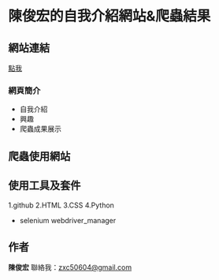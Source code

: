 # 陳俊宏的自我介紹網站&爬蟲結果
## 網站連結
[點我](https://jhc4102.github.io/JHC41/)
### 網頁簡介
- 自我介紹
- 興趣
- 爬蟲成果展示
## 爬蟲使用網站
## 使用工具及套件
1.github
2.HTML
3.CSS
4.Python
- selenium webdriver_manager



## 作者
**陳俊宏** 
聯絡我：zxc50604@gmail.com
